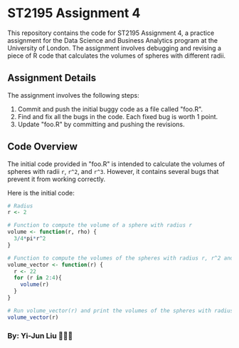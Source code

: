# ST2195 Assignment 4

This repository contains the code for ST2195 Assignment 4, a practice assignment for the Data Science and Business Analytics program at the University of London. The assignment involves debugging and revising a piece of R code that calculates the volumes of spheres with different radii.

## Assignment Details

The assignment involves the following steps:

1.  Commit and push the initial buggy code as a file called "foo.R".
2.  Find and fix all the bugs in the code. Each fixed bug is worth 1 point.
3.  Update "foo.R" by committing and pushing the revisions.

## Code Overview

The initial code provided in "foo.R" is intended to calculate the volumes of spheres with radii `r`, `r^2`, and `r^3`. However, it contains several bugs that prevent it from working correctly.

Here is the initial code:

``` r
# Radius
r <- 2

# Function to compute the volume of a sphere with radius r
volume <- function(r, rho) {
  3/4*pi*r^2
}

# Function to compute the volumes of the spheres with radius r, r^2 and r^3
volume_vector <- function(r) {
  r <- 22
  for (r in 2:4){
    volume(r)
  }
}

# Run volume_vector(r) and print the volumes of the spheres with radius r, r^2 and r^3
volume_vector(r)
```

### By: Yi-Jun Liu 🧑🏻‍💻
